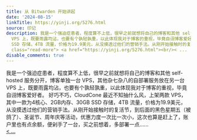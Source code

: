 ```yaml
---
title: 从 Bitwarden 开始讲起
date: '2024-08-15'
linkTitle: https://yinji.org/5276.html
source: 印记
description: 我是一个强迫症患者，程度算不上低，很早之前就想将自己的博客和其他 self-hosted 服务分开，博客单独一台 VPS，其他杂七杂八的自部署服务放在另一台
  VPS 上，既要雨露均沾，也要有个孰轻孰重，以此体现我对于博客的重视，毕竟自诩博客爱好者。 好巧不巧，CloudCone 最近不知抽什么风，上架两款 VPS，其中一款为4核心、2GB内存、30GB
  SSD 存储，4TB 流量，价格为19.9美元，从没摸透过他们的营销手法。从刚开始接触时的复活节，到后面的黑色星期五（被鸽了）、圣诞节、周年庆等活动，优惠力度一次比一次小，这次也算是赶上了，账户里也有点余额，便剁手了一台，买之前想着，多部署一点......<span
  class="read-more"> <a href="https://yinji.org/5276.html"><br/>< ...
disable_comments: true
---
```

我是一个强迫症患者，程度算不上低，很早之前就想将自己的博客和其他 self-hosted 服务分开，博客单独一台 VPS，其他杂七杂八的自部署服务放在另一台 VPS 上，既要雨露均沾，也要有个孰轻孰重，以此体现我对于博客的重视，毕竟自诩博客爱好者。 好巧不巧，CloudCone 最近不知抽什么风，上架两款 VPS，其中一款为4核心、2GB内存、30GB SSD 存储，4TB 流量，价格为19.9美元，从没摸透过他们的营销手法。从刚开始接触时的复活节，到后面的黑色星期五（被鸽了）、圣诞节、周年庆等活动，优惠力度一次比一次小，这次也算是赶上了，账户里也有点余额，便剁手了一台，买之前想着，多部署一点......<span class="read-more"> <a href="https://yinji.org/5276.html"><br/>< ...